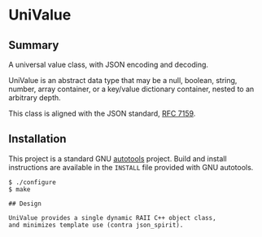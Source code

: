 
# UniValue

## Summary

A universal value class, with JSON encoding and decoding.

UniValue is an abstract data type that may be a null, boolean, string,
number, array container, or a key/value dictionary container, nested to
an arbitrary depth.

This class is aligned with the JSON standard, [RFC
7159](https://tools.ietf.org/html/rfc7159.html).

## Installation

This project is a standard GNU
[autotools](https://www.gnu.org/software/automake/manual/html_node/Autotools-Introduction.html)
project.  Build and install instructions are available in the `INSTALL`
file provided with GNU autotools.

```$ ./autogen.sh
$ ./configure
$ make

## Design

UniValue provides a single dynamic RAII C++ object class,
and minimizes template use (contra json_spirit).

